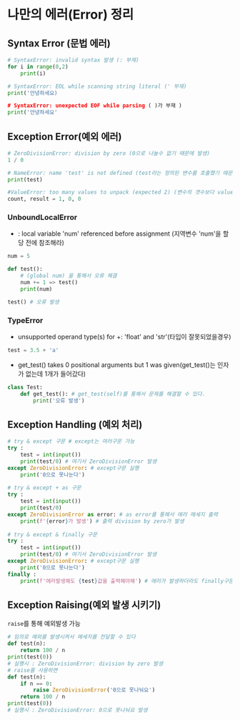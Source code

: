 # 나만의 에러(Error) 정리

## Syntax Error (문법 에러)

```python
# SyntaxError: invalid syntax 발생 (: 부재)
for i in range(0,2)
	print(i)

# SyntaxError: EOL while scanning string literal (' 부재)
print('안녕하세요)

# SyntaxError: unexpected EOF while parsing ( )가 부재 )
print('안녕하세요'
```



## Exception Error(예외 에러)

```python
# ZeroDivisionError: division by zero (0으로 나눌수 없기 때문에 발생)
1 / 0

# NameError: name 'test' is not defined (test라는 정의된 변수를 호출했기 때문에 발생)
print(test)

#ValueError: too many values to unpack (expected 2) (변수의 갯수보다 value의 갯수가 많을때)
count, result = 1, 0, 0
```

### UnboundLocalError

- : local variable 'num' referenced before assignment (지역변수 'num'을 할당 전에 참조해라)

```python
num = 5

def test():
    # (global num) 을 통해서 오류 해결
	num += 1 => test()
	print(num)

test() # 오류 발생 
```

### TypeError 

- unsupported operand type(s) for +: 'float' and 'str'(타입이 잘못되었을경우)

```python
test = 3.5 + 'a'
```

- get_test() takes 0 positional arguments but 1 was given(get_test()는 인자가 없는데 1개가 들어갔다)

```python
class Test:  
    def get_test(): # get_test(self)를 통해서 문제를 해결할 수 있다.
        print('오류 발생')
```



## Exception Handling (예외 처리)

```python
# try & except 구문 # except는 여러구문 가능
try :
    test = int(input())
    print(test/0) # 여기서 ZeroDivisionError 발생
except ZeroDivisionError: # except구문 실행
    print('0으로 못나눈다')
    
# try & except + as 구문
try :
    test = int(input())
    print(test/0)
except ZeroDivisionError as error: # as error를 통해서 에러 메세지 출력
    print(f'{error}가 발생') # 출력 division by zero가 발생
    
# try & except & finally 구문
try :
    test = int(input())
    print(test/0) # 여기서 ZeroDivisionError 발생
except ZeroDivisionError: # except구문 실행
    print('0으로 못나눈다')
finally :
    print(f'에러발생해도 {test}값을 출력해야해') # 에러가 발생하더라도 finally구문은 무조건 실행된다
```

## Exception Raising(예외 발생 시키기)

`raise`를 통해 예외발생 가능

```python
# 임의로 예외를 발생시켜서 메세지를 전달할 수 있다
def test(n):
    return 100 / n
print(test(0))
# 실행시 : ZeroDivisionError: division by zero 발생
# raise를 사용하면
def test(n):
    if n == 0:
        raise ZeroDivisionError('0으로 못나눠요')
    return 100 / n
print(test(0))
# 실행시 : ZeroDivisionError: 0으로 못나눠요 발생
```



